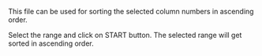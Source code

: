 This file can be used for sorting the selected column numbers in ascending order.

Select the range and click on START button. The selected range will get sorted in ascending order.
